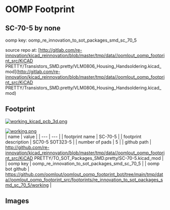 # OOMP Footprint  
## SC-70-5  by none  
  
oomp key: oomp_re_innovation_to_sot_packages_smd_sc_70_5  
  
source repo at: [http://gitlab.com/re-innovation/kicad_reinnovation/blob/master/tmp/data//oomlout_oomp_footprint_src/KiCAD PRETTY/Transistors_SMD.pretty/VLM0806_Housing_Handsoldering.kicad_mod](http://gitlab.com/re-innovation/kicad_reinnovation/blob/master/tmp/data//oomlout_oomp_footprint_src/KiCAD PRETTY/Transistors_SMD.pretty/VLM0806_Housing_Handsoldering.kicad_mod)  
## Footprint  
  
[![working_kicad_pcb_3d.png](working_kicad_pcb_3d_600.png)](working_kicad_pcb_3d.png)  
  
[![working.png](working_600.png)](working.png)  
| name | value | 
| --- | --- | 
| footprint name | SC-70-5 | 
| footprint description | SC70-5 SOT323-5 | 
| number of pads | 5 | 
| github path | http://github.com/re-innovation/kicad_reinnovation/blob/master/tmp/data//oomlout_oomp_footprint_src/KiCAD PRETTY/TO_SOT_Packages_SMD.pretty/SC-70-5.kicad_mod | 
| oomp key | oomp_re_innovation_to_sot_packages_smd_sc_70_5 | 
| oomp bot github | https://github.com/oomlout/oomlout_oomp_footprint_bot/tree/main/tmp/data//oomlout_oomp_footprint_src/footprints/re_innovation_to_sot_packages_smd_sc_70_5/working | 
## Images  
